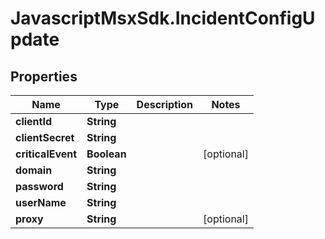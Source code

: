 # JavascriptMsxSdk.IncidentConfigUpdate

## Properties

Name | Type | Description | Notes
------------ | ------------- | ------------- | -------------
**clientId** | **String** |  | 
**clientSecret** | **String** |  | 
**criticalEvent** | **Boolean** |  | [optional] 
**domain** | **String** |  | 
**password** | **String** |  | 
**userName** | **String** |  | 
**proxy** | **String** |  | [optional] 


